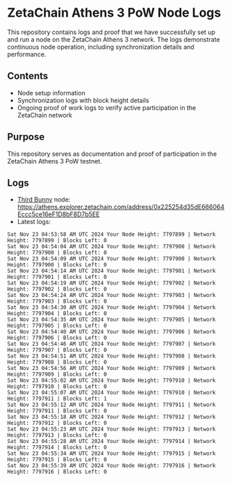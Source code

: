 # ZetaChain Athens 3 PoW Node Logs
This repository contains logs and proof that we have successfully set up and run a node on the ZetaChain Athens 3 network. The logs demonstrate continuous node operation, including synchronization details and performance.

## Contents
- Node setup information
- Synchronization logs with block height details
- Ongoing proof of work logs to verify active participation in the ZetaChain network

## Purpose
This repository serves as documentation and proof of participation in the ZetaChain Athens 3 PoW testnet.

## Logs

- [Third Bunny](https://thirdbunny.xyz/) node: https://athens.explorer.zetachain.com/address/0x225254d35dE666064Eccc5ce16eF1D8bF8D7b5EE
- Latest logs:
```
Sat Nov 23 04:53:58 AM UTC 2024 Your Node Height: 7797899 | Network Height: 7797899 | Blocks Left: 0
Sat Nov 23 04:54:04 AM UTC 2024 Your Node Height: 7797900 | Network Height: 7797900 | Blocks Left: 0
Sat Nov 23 04:54:09 AM UTC 2024 Your Node Height: 7797900 | Network Height: 7797900 | Blocks Left: 0
Sat Nov 23 04:54:14 AM UTC 2024 Your Node Height: 7797901 | Network Height: 7797901 | Blocks Left: 0
Sat Nov 23 04:54:19 AM UTC 2024 Your Node Height: 7797902 | Network Height: 7797902 | Blocks Left: 0
Sat Nov 23 04:54:24 AM UTC 2024 Your Node Height: 7797903 | Network Height: 7797903 | Blocks Left: 0
Sat Nov 23 04:54:30 AM UTC 2024 Your Node Height: 7797904 | Network Height: 7797904 | Blocks Left: 0
Sat Nov 23 04:54:35 AM UTC 2024 Your Node Height: 7797905 | Network Height: 7797905 | Blocks Left: 0
Sat Nov 23 04:54:40 AM UTC 2024 Your Node Height: 7797906 | Network Height: 7797906 | Blocks Left: 0
Sat Nov 23 04:54:46 AM UTC 2024 Your Node Height: 7797907 | Network Height: 7797907 | Blocks Left: 0
Sat Nov 23 04:54:51 AM UTC 2024 Your Node Height: 7797908 | Network Height: 7797908 | Blocks Left: 0
Sat Nov 23 04:54:56 AM UTC 2024 Your Node Height: 7797909 | Network Height: 7797909 | Blocks Left: 0
Sat Nov 23 04:55:02 AM UTC 2024 Your Node Height: 7797910 | Network Height: 7797910 | Blocks Left: 0
Sat Nov 23 04:55:07 AM UTC 2024 Your Node Height: 7797910 | Network Height: 7797911 | Blocks Left: 1
Sat Nov 23 04:55:12 AM UTC 2024 Your Node Height: 7797911 | Network Height: 7797911 | Blocks Left: 0
Sat Nov 23 04:55:18 AM UTC 2024 Your Node Height: 7797912 | Network Height: 7797912 | Blocks Left: 0
Sat Nov 23 04:55:23 AM UTC 2024 Your Node Height: 7797913 | Network Height: 7797913 | Blocks Left: 0
Sat Nov 23 04:55:28 AM UTC 2024 Your Node Height: 7797914 | Network Height: 7797914 | Blocks Left: 0
Sat Nov 23 04:55:34 AM UTC 2024 Your Node Height: 7797915 | Network Height: 7797915 | Blocks Left: 0
Sat Nov 23 04:55:39 AM UTC 2024 Your Node Height: 7797916 | Network Height: 7797916 | Blocks Left: 0
```
